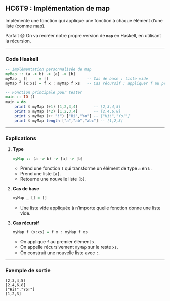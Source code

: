 ## HC6T9 : Implémentation de map

Implémente une fonction qui applique une fonction à chaque élément d’une liste (comme map).

Parfait 😄 On va recréer notre propre version de **`map`** en Haskell, en utilisant la récursion.

---

### Code Haskell

```haskell
-- Implémentation personnalisée de map
myMap :: (a -> b) -> [a] -> [b]
myMap _ []     = []                 -- Cas de base : liste vide
myMap f (x:xs) = f x : myMap f xs   -- Cas récursif : appliquer f au premier élément, puis au reste

-- Fonction principale pour tester
main :: IO ()
main = do
    print $ myMap (+1) [1,2,3,4]       -- [2,3,4,5]
    print $ myMap (*2) [1,2,3,4]       -- [2,4,6,8]
    print $ myMap (++ "!") ["Hi","Yo"] -- ["Hi!","Yo!"]
    print $ myMap length ["a","ab","abc"] -- [1,2,3]
```

---

### Explications

1. **Type**

   ```haskell
   myMap :: (a -> b) -> [a] -> [b]
   ```

   * Prend une fonction `f` qui transforme un élément de type `a` en `b`.
   * Prend une liste `[a]`.
   * Retourne une nouvelle liste `[b]`.

2. **Cas de base**

   ```haskell
   myMap _ [] = []
   ```

   * Une liste vide appliquée à n’importe quelle fonction donne une liste vide.

3. **Cas récursif**

   ```haskell
   myMap f (x:xs) = f x : myMap f xs
   ```

   * On applique `f` au premier élément `x`.
   * On appelle récursivement `myMap` sur le reste `xs`.
   * On construit une nouvelle liste avec `:`.

---

### Exemple de sortie

```
[2,3,4,5]
[2,4,6,8]
["Hi!","Yo!"]
[1,2,3]
```
